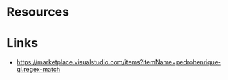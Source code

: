 Resources
=========



# Links

* https://marketplace.visualstudio.com/items?itemName=pedrohenrique-ql.regex-match